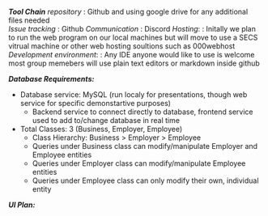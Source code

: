 _**Tool Chain**_
*repository*
:  Github and using google drive for any additional files needed\
*Issue tracking*
:  Github
*Communication*
:  Discord 
*Hosting*:
:  Initally we plan to run the web program on our local machines but will move to use a SECS vitrual machine or other web hosting soultions such as 000webhost
*Development environment*:
:  Any IDE anyone would like to use is welcome most group memebers will use plain text editors or markdown inside github

_**Database Requirements:**_
* Database service: MySQL (run localy for presentations, though web service for specific demonstartive purposes)
  * Backend service to connect directly to database, frontend service used to add to/change database in real time
* Total Classes: 3 (Business, Employer, Employee)
  * Class Hierarchy: Business > Employer > Employee
  * Queries under Business class can modify/manipulate Employer and Employee entities
  * Queries under Employer class can modify/manipulate Employee entities
  * Queries under Employee class can only modify their own, individual entity

_**UI Plan:**_
